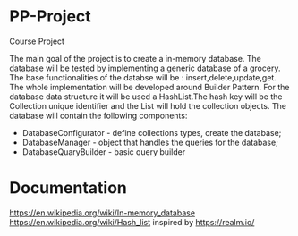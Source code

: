 # PP-Project
Course Project

The main goal of the project is to create a in-memory database.
The database will be tested by implementing a generic database of a grocery.
The base functionalities of the databse will be : insert,delete,update,get.
The whole implementation will be developed around Builder Pattern.
For the database data structure it will be used a HashList.The hash key will be the Collection unique identifier and the List will hold the collection objects.
The database will contain the following components:
- DatabaseConfigurator - define collections types, create the database;
- DatabaseManager - object that handles the queries for the database;
- DatabaseQuaryBuilder - basic query builder

# Documentation
https://en.wikipedia.org/wiki/In-memory_database
https://en.wikipedia.org/wiki/Hash_list
inspired by https://realm.io/
